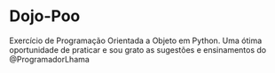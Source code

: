 # Dojo-Poo
Exercício de Programação Orientada a Objeto em Python. Uma ótima oportunidade de praticar e sou grato as sugestões e ensinamentos do @ProgramadorLhama
